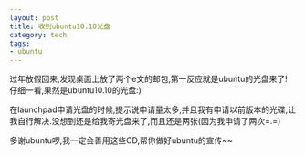 ```yaml
--- 
layout: post
title: 收到ubuntu10.10光盘
category: tech
tags: 
- ubuntu
---
```

过年放假回来,发现桌面上放了两个e文的邮包,第一反应就是ubuntu的光盘来了!
仔细一看,果然是ubuntu10.10的光盘:)

在launchpad申请光盘的时候,提示说申请量太多,并且我有申请以前版本的光碟,让我自行解决.没想到还是给我寄光盘来了,而且还是两张(因为我申请了两次=.=)

多谢ubuntu啰,我一定会善用这些CD,帮你做好ubuntu的宣传~~
